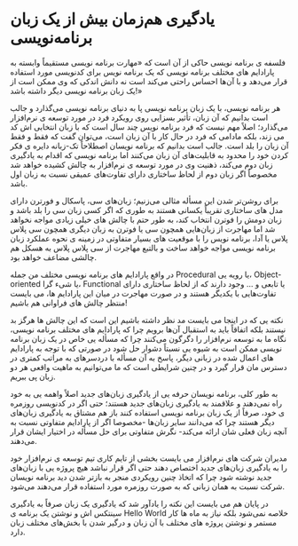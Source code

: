 # یادگیری هم‌زمان بیش از یک زبان برنامه‌نویسی

فلسفه ی برنامه نویسی حاکی از آن است که «مهارت برنامه نویسی مستقیماً وابسته به پارادایم های مختلف برنامه نویسی که یک برنامه نویس برای کدنویسی مورد استفاده قرار می‌دهد و با آن‌ها احساس راحتی می‌کند است نه دانش اندکی که وی ممکن است از یک زبان برنامه نویسی دیگر داشته باشد!»

هر برنامه نویسی، با یک زبان برنامه نویسی پا به دنیای برنامه نویسی می‌گذارد و جالب است بدانیم که آن زبان، تأثیر بسزایی روی رویکرد فرد در مورد توسعه ی نرم‌افزار می‌گذارد؛ اصلاً مهم نیست که فرد برنامه نویس چند سال است که با زبان انتخابی اش کد می زند، بلکه مادامی که فرد در حال کار با آن زبان است، می‌توان گفت که فقط و فقط آن زبان را بلد است. جالب است بدانیم که برنامه نویسان اصطلاحاً تک-زبانه دایره ی فکر کردن خود را محدود به قابلیت‌های آن زبان می‌کنند اما برنامه نویسی که اقدام به یادگیری زبان دوم می‌کند، ذهنیت وی در مورد توسعه ی نرم‌افزار به چالش کشیده خواهد شد مخصوصاً اگر زبان دوم از لحاظ ساختاری دارای تفاوت‌های عمیقی نسبت به زبان اول باشد.

برای روشن‌تر شدن این مسأله مثالی می‌زنیم؛ زبان‌های سی، پاسکال و فورترن دارای مدل های ساختاری تقریباً یکسانی هستند به طوری که اگر کسی زبان سی را بلد باشد و زبان دومش را فوترن انتخاب کند، به طور حتم با چالش های خیلی زیادی مواجه نخواهد شد اما مهاجرت از زبان‌هایی همچون سی یا فوترن به زبان دیگری همچون سی پلاس پلاس یا آدا، برنامه نویس را با موقعیت های بسیار متفاوتی در زمینه ی نحوه عملکرد زبان برنامه نویسی مواجه خواهد ساخت و بالتبع مهاجرت از سی پلاس پلاس به هسکل هم چالشی مضاعف خواهد بود.

در‌ واقع پارادایم های برنامه نویسی مختلف من جمله Procedural یا رویه یی، Object-oriented یا شیء گرا، Functional یا تابعی و … وجود دارند که از لحاظ ساختاری دارای تفاوت‌هایی با یکدیگر هستند و در صورت مهاجرت در میان این پارادایم ها، می بایست منتظر چالش های فراوانی هم باشیم!

نکته یی که در اینجا می بایست مد نظر داشته باشیم این است که این چالش ها هرگز بد نیستند بلکه اتفاقاً باید به استقبال آن‌ها برویم چرا که پارادایم های مختلف برنامه نویسی، نگاه ما به توسعه نرم‌افزار را دگرگون می‌کنند چرا که مسأله یی خاص در یک زبان برنامه نویسی ممکن است به شیوه یی نسبتاً دشوار حل شود در صورتی که با توجه به پارادایم های اعمال شده در زبانی دیگر، پاسخ به آن مسأله با دردسرهای به مراتب کمتری در دسترس مان قرار گیرد و در چنین شرایطی است که ما می‌توانیم به ماهیت واقعی هر دو زبان پی ببریم.

به طور کلی، برنامه نویسان حرفه یی از یادگیری زبان‌های جدید اصلاً واهمه یی به خود راه نمی‌دهند و علاقمند به یادگیری زبان‌های جدید هستند؛ حتی اگر در کدنویسی روزمره ی خود، صرفاً از یک زبان برنامه نویسی استفاده کنند باز هم مشتاق به یادگیری زبان‌های دیگر هستند چرا که می‌دانند سایر زبان‌ها -مخصوصا اگر از پارادایم متفاوتی نسبت به آنچه زبان فعلی شان ارائه می‌کند- نگرش متفاوتی برای حل مسأله در اختیار ایشان قرار می‌دهند.

مدیران شرکت های نرم‌افزار می بایست بخشی از تایم کاری تیم توسعه ی نرم‌افزار خود را به یادگیری زبان‌های جدید اختصاص دهند حتی اگر قرار نباشد هیچ پروژه یی با زبان‌های جدید نوشته شود چرا که اتخاذ چنین رویکردی منجر به بازتر شدن دید برنامه نویسان شرکت نسبت به همان زبانی که به صورت روزمره مورد استفاده قرار می‌دهند می‌شود.

در پایان هم می بایست این نکته را یادآور شد که یادگیری یک زبان صرفاً به یادگیری سینتکس اش و نوشتن یک برنامه ی Hello World خلاصه نمی‌شود بلکه نیاز به ماه ها کار مستمر و نوشتن پروژه های مختلف با آن زبان و درگیر شدن با بخش‌های مختلف زبان دارد.
